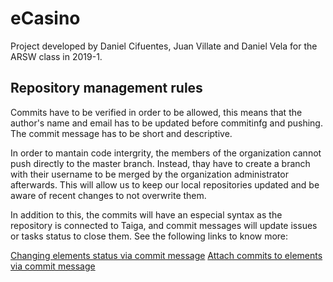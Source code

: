 # eCasino

Project developed by Daniel Cifuentes, Juan Villate and Daniel Vela for the ARSW class in 2019-1.

##  Repository management rules

Commits have to be verified in order to be allowed, this means that the author's name and email has to be updated before commitinfg and pushing. The commit message has to be short and descriptive.

In order to mantain code intergrity, the members of the organization cannot push directly to the master branch. Instead, thay have to create a branch with their username to be merged by the organization administrator afterwards. This will allow us to keep our local repositories updated and be aware of recent changes to not overwrite them.

In addition to this, the commits will have an especial syntax as the repository is connected to Taiga, and commit messages will update issues or tasks status to close them. See the following links to know more:

[Changing elements status via commit message](https://tree.taiga.io/support/integrations/changing-elements-status-via-commit-message/)
[Attach commits to elements via commit message](https://tree.taiga.io/support/integrations/attach-commits-to-elements-via-commit-message/)
